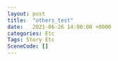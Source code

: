```yaml
---
layout: post
title:  "others_test"
date:   2021-06-26 14:00:00 +0000
categories: Etc
Tags: Story Etc
SceneCode: []
---
```

